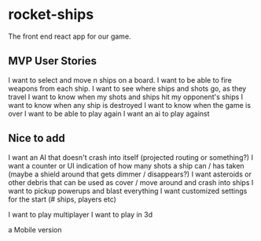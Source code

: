 # rocket-ships
The front end react app for our game.

## MVP User Stories
I want to select and move n ships  on a board.
I want to be able to fire weapons from each ship.
I want to see where ships and shots go, as they travel
I want to know when my shots and ships hit my opponent's ships
I want to know when any ship is destroyed
I want to know when the game is over
I want to be able to play again
I want an ai to play against

## Nice to add
I want an AI that doesn't crash into itself (projected routing or something?)
I want a counter or UI indication of how many shots a ship can / has taken (maybe a shield around that gets dimmer / disappears?)
I want asteroids or other debris that can be used as cover / move around and crash into ships
I want to pickup powerups and blast everything
I want customized settings for the start (# ships, players etc)

I want to play multiplayer
I want to play in 3d

a Mobile version
